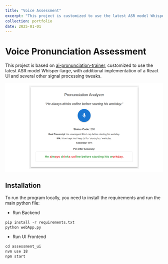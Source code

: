 ```yaml
---
title: "Voice Assessment"
excerpt: "This project is customized to use the latest ASR model Whisper-large, with additional implementation of a React UI and several other signal processing tweaks.. .<br/><img src='/images/assessment.png'>"
collection: portfolio
date: 2025-01-01
---
```


# Voice Pronunciation Assessment
This project is based on [ai-pronunciation-trainer](https://github.com/Thiagohgl/ai-pronunciation-trainer), customized to use the latest ASR model Whisper-large, with additional implementation of a React UI and several other signal processing tweaks.

![](/images/assessment.png)


## Installation 
To run the program locally, you need to install the requirements and run the main python file:

- Run Backend
```
pip install -r requirements.txt
python webApp.py
```

- Run UI Frontend
```
cd assessment_ui
nvm use 18
npm start